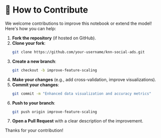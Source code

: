 
# 🤝 How to Contribute

We welcome contributions to improve this notebook or extend the model! Here's how you can help:

1. **Fork the repository** (if hosted on GitHub).
2. **Clone your fork**:
   ```bash
   git clone https://github.com/your-username/knn-social-ads.git
   ```
3. **Create a new branch**:
   ```bash
   git checkout -b improve-feature-scaling
   ```
4. **Make your changes** (e.g., add cross-validation, improve visualizations).
5. **Commit your changes**:
   ```bash
   git commit -m "Enhanced data visualization and accuracy metrics"
   ```
6. **Push to your branch**:
   ```bash
   git push origin improve-feature-scaling
   ```
7. **Open a Pull Request** with a clear description of the improvement.

Thanks for your contribution!
